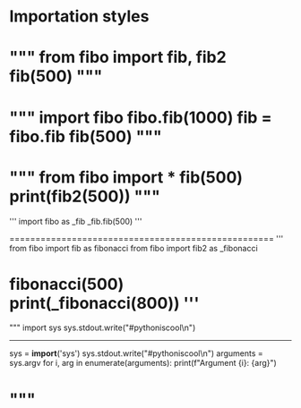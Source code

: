 # Importation styles


"""
from fibo import fib, fib2
fib(500)
"""
=======================
"""
import fibo
fibo.fib(1000)
fib = fibo.fib
fib(500)
"""
=======================
"""
from fibo import *
fib(500)
print(fib2(500))
"""
========================
'''
import fibo as _fib
_fib.fib(500)
'''

===================================================
'''
from fibo import fib as fibonacci
from fibo import fib2 as _fibonacci

fibonacci(500)
print(_fibonacci(800))
'''
================================================
"""
import sys
sys.stdout.write("#pythoniscool\n")

*******************************************

sys = __import__('sys')
sys.stdout.write("#pythoniscool\n")
arguments = sys.argv
for i, arg in enumerate(arguments):
    print(f"Argument {i}: {arg}")

"""
=============================================

